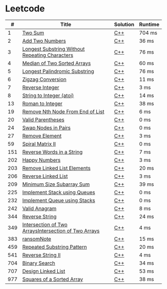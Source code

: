 # Leetcode

| # | Title | Solution | Runtime |
|---| ----- | -------- | ------- |
|1|[ Two Sum](https://leetcode.com/problems/two-sum/)|[C++](./leetcode/1.%20Two%20Sum.cpp)|704 ms|
|2|[ Add Two Numbers](https://leetcode.com/problems/add-two-numbers/)|[C++](./leetcode/2.%20Add%20Two%20Numbers.cpp)|36 ms|
|3|[ Longest Substring Without Repeating Characters](https://leetcode.com/problems/longest-substring-without-repeating-characters/)|[C++](./leetcode/3.%20Longest%20Substring%20Without%20Repeating%20Characters.cpp)|76 ms|
|4|[Median of Two Sorted Arrays](https://leetcode.com/problems/median-of-two-sorted-arrays/)|[C++](./leetcode/4.%20Median%20of%20Two%20Sorted%20Arrays.cpp)|60 ms|
|5|[ Longest Palindromic Substring](https://leetcode.com/problems/longest-palindromic-substring)|[C++](./leetcode/5.%20Longest%20Palindromic%20Substring.cpp)|76 ms|
|6|[  Zigzag Conversion](https://leetcode.com/problems/zigzag-conversion/)|[C++](./leetcode/6.%20Zigzag%20Conversion.cpp)|11 ms|
|7|[ Reverse Integer](https://leetcode.com/problems/reverse-integer/)|[C++](./leetcode/7.%20Reverse%20Integer.cpp)|3 ms|
|8|[ String to Integer (atoi)](https://leetcode.com/problems/string-to-integer-atoi/)|[C++](./leetcode/8.%20String%20to%20Integer%20(atoi).cpp)|14 ms|
|13|[ Roman to Integer](https://leetcode.com/problems/roman-to-integer/)|[C++](./leetcode/13.%20Roman%20to%20Integer.cpp)|38 ms|
|19|[ Remove Nth Node From End of List](https://leetcode.com/problems/remove-nth-node-from-end-of-list/)|[C++](./leetcode/19.%20Remove%20Nth%20Node%20From%20End%20of%20List.cpp)|6 ms|
|20|[Valid Parentheses](https://leetcode.com/problems/valid-parentheses/)|[C++](./leetcode/20.%20Valid%20Parentheses.cpp)|0 ms|
|24|[ Swap Nodes in Pairs](https://leetcode.com/problems/swap-nodes-in-pairs/)|[C++](./leetcode/24.%20Swap%20Nodes%20in%20Pairs.cpp)|0 ms|
|27|[ Remove Element](https://leetcode.com/problems/remove-element/)|[C++](./leetcode/27.%20Remove%20Element.cpp)|3 ms|
|59|[Spiral Matrix II](https://leetcode.com/problems/spiral-matrix-ii/)|[C++](./leetcode/59.%20Spiral%20Matrix%20II.cpp)|0 ms|
|151|[Reverse Words in a String](https://leetcode.com/problems/reverse-words-in-a-string)|[C++](./leetcode/151.%20Reverse%20Words%20in%20a%20String.cpp)|7 ms|
|202|[Happy Numbers](https://leetcode.com/problems/happy-number/)|[C++](leetcode/202.%20Happy%20Number.cpp)|3 ms|
|203|[ Remove Linked List Elements](https://leetcode.com/problems/remove-linked-list-elements/)|[C++](./leetcode/203.%20Remove%20Linked%20List%20Elements_vir_head.cpp)|20 ms|
|206|[  Reverse Linked List](https://leetcode.com/problems/reverse-linked-list/)|[C++](./leetcode/206.%20Reverse%20Linked%20List.cpp)|3 ms|
|209|[ Minimum Size Subarray Sum](https://leetcode.com/problems/minimum-size-subarray-sum/)|[C++](./leetcode/209.%20Minimum%20Size%20Subarray%20Sum.cpp)|39 ms|
|225|[Implement Stack using Queues](https://leetcode.com/problems/implement-stack-using-queues/)|[C++](./leetcode/225.%20Implement%20Stack%20using%20Queues.cpp)|0 ms|
|232|[Implement Queue using Stacks](https://leetcode.com/problems/implement-queue-using-stacks/)|[C++](./leetcode/232.%20Implement%20Queue%20using%20Stacks232.%20Implement%20Queue%20using%20Stacks.cpp)|0 ms|
|242|[ Valid Anagram](https://leetcode.com/problems/valid-anagram/)|[C++](./leetcode/242.%20Valid%20Anagram.cpp)|8 ms|
|344|[ Reverse String](https://leetcode.com/problems/reverse-string/)|[C++](.leetcode/344.%20Reverse%20String.cpp)|24 ms|
|349|[Intersection of Two ArraysIntersection of Two Arrays](https://leetcode.com/problems/intersection-of-two-arrays/)|[C++](./leetcode/349.%20Intersection%20of%20Two%20Arrays.cpp)|4 ms|
|383|[ ransomNote](https://leetcode.com/problems/ransom-note/)|[C++](./leetcode/383.%20Ransom%20Note.cpp)|15 ms|
|459|[Repeated Substring Pattern](https://leetcode.com/problems/repeated-substring-pattern/)|[C++](./leetcode/459.%20Repeated%20Substring%20Pattern.cpp)|20 ms|
|541|[ Reverse String II](https://leetcode.com/problems/reverse-string-ii/)|[C++](./leetcode/541.%20Reverse%20String%20II.cpp)|4 ms|
|704|[ Binary Search](https://leetcode.com/problems/binary-search/)|[C++](./leetcode/704.%20Binary%20Search.cpp)|34 ms|
|707|[ Design Linked List](https://leetcode.com/problems/design-linked-list/)|[C++](./leetcode/1.%20Two%20Sum.cpp)|53 ms|
|977|[ Squares of a Sorted Array](https://leetcode.com/problems/squares-of-a-sorted-array/)|[C++](./leetcode/977.%20SortedSquare.cpp)|38 ms|

